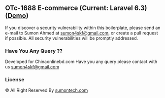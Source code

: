 ## OTc-1688 E-commerce (Current: Laravel 6.3) ([Demo](http://dearbd.com))

If you discover a security vulnerability within this boilerplate, please send an e-mail to Sumon Ahmed at sumon4skf@gmail.com, or create a pull request if possible. All security vulnerabilities will be promptly addressed.

### Have You Any Query ??

Developed for Chinaonlinebd.com Have you any query please contact with us [sumon4skf@gmail.com](mailto:sumon4skf@gmail.com)

### License

&copy; All Right Reserved By [sumontech.com](http://sumontech.com)
